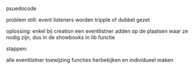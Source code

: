 psuedocode

problem still: event listeners worden tripple of dubbel gezet

oplossing: enkel bij creation een eventlistner adden op de plaatsen waar ze nodig zijn, dus in de showbooks in lib functie

stappen:

alle eventlistner toewijzing functies herbekijken en individueel maken
